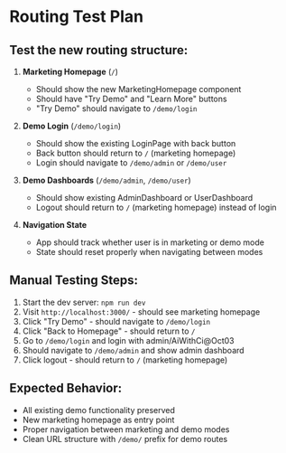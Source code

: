 # Routing Test Plan

## Test the new routing structure:

1. **Marketing Homepage** (`/`)
   - Should show the new MarketingHomepage component
   - Should have "Try Demo" and "Learn More" buttons
   - "Try Demo" should navigate to `/demo/login`

2. **Demo Login** (`/demo/login`)
   - Should show the existing LoginPage with back button
   - Back button should return to `/` (marketing homepage)
   - Login should navigate to `/demo/admin` or `/demo/user`

3. **Demo Dashboards** (`/demo/admin`, `/demo/user`)
   - Should show existing AdminDashboard or UserDashboard
   - Logout should return to `/` (marketing homepage) instead of login

4. **Navigation State**
   - App should track whether user is in marketing or demo mode
   - State should reset properly when navigating between modes

## Manual Testing Steps:

1. Start the dev server: `npm run dev`
2. Visit `http://localhost:3000/` - should see marketing homepage
3. Click "Try Demo" - should navigate to `/demo/login`
4. Click "Back to Homepage" - should return to `/`
5. Go to `/demo/login` and login with admin/AiWithCi@Oct03
6. Should navigate to `/demo/admin` and show admin dashboard
7. Click logout - should return to `/` (marketing homepage)

## Expected Behavior:
- All existing demo functionality preserved
- New marketing homepage as entry point
- Proper navigation between marketing and demo modes
- Clean URL structure with `/demo/` prefix for demo routes